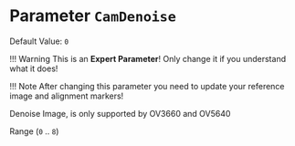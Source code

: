 # Parameter `CamDenoise`
Default Value: `0`
    
!!! Warning
    This is an **Expert Parameter**! Only change it if you understand what it does!

!!! Note
    After changing this parameter you need to update your reference image and alignment markers!

Denoise Image, is only supported by OV3660 and OV5640

Range (`0` .. `8`)
